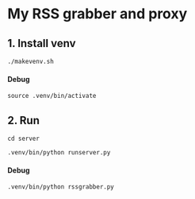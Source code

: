 # My RSS grabber and proxy


## 1. Install venv

```
./makevenv.sh 
```

#### Debug 
```
source .venv/bin/activate
```


## 2. Run

```
cd server
```

```
.venv/bin/python runserver.py
```


#### Debug 
```
.venv/bin/python rssgrabber.py
```
